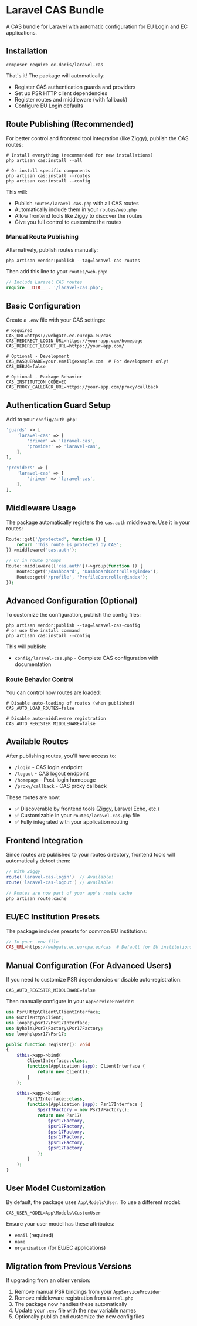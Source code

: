 # Laravel CAS Bundle

A CAS bundle for Laravel with automatic configuration for EU Login and EC applications.

## Installation

```shell
composer require ec-doris/laravel-cas
```

That's it! The package will automatically:
- Register CAS authentication guards and providers
- Set up PSR HTTP client dependencies
- Register routes and middleware (with fallback)
- Configure EU Login defaults

## Route Publishing (Recommended)

For better control and frontend tool integration (like Ziggy), publish the CAS routes:

```shell
# Install everything (recommended for new installations)
php artisan cas:install --all

# Or install specific components
php artisan cas:install --routes
php artisan cas:install --config
```

This will:
- Publish `routes/laravel-cas.php` with all CAS routes
- Automatically include them in your `routes/web.php`
- Allow frontend tools like Ziggy to discover the routes
- Give you full control to customize the routes

### Manual Route Publishing

Alternatively, publish routes manually:

```shell
php artisan vendor:publish --tag=laravel-cas-routes
```

Then add this line to your `routes/web.php`:

```php
// Include Laravel CAS routes
require __DIR__ . '/laravel-cas.php';
```

## Basic Configuration

Create a `.env` file with your CAS settings:

```env
# Required
CAS_URL=https://webgate.ec.europa.eu/cas
CAS_REDIRECT_LOGIN_URL=https://your-app.com/homepage
CAS_REDIRECT_LOGOUT_URL=https://your-app.com/

# Optional - Development
CAS_MASQUERADE=your.email@example.com  # For development only!
CAS_DEBUG=false

# Optional - Package Behavior
CAS_INSTITUTION_CODE=EC
CAS_PROXY_CALLBACK_URL=https://your-app.com/proxy/callback
```

## Authentication Guard Setup

Add to your `config/auth.php`:

```php
'guards' => [
    'laravel-cas' => [
        'driver' => 'laravel-cas',
        'provider' => 'laravel-cas',
    ],
],

'providers' => [
    'laravel-cas' => [
        'driver' => 'laravel-cas',
    ],
],
```

## Middleware Usage

The package automatically registers the `cas.auth` middleware. Use it in your routes:

```php
Route::get('/protected', function () {
    return 'This route is protected by CAS';
})->middleware('cas.auth');

// Or in route groups
Route::middleware(['cas.auth'])->group(function () {
    Route::get('/dashboard', 'DashboardController@index');
    Route::get('/profile', 'ProfileController@index');
});
```

## Advanced Configuration (Optional)

To customize the configuration, publish the config files:

```shell
php artisan vendor:publish --tag=laravel-cas-config
# or use the install command
php artisan cas:install --config
```

This will publish:
- `config/laravel-cas.php` - Complete CAS configuration with documentation

### Route Behavior Control

You can control how routes are loaded:

```env
# Disable auto-loading of routes (when published)
CAS_AUTO_LOAD_ROUTES=false

# Disable auto-middleware registration
CAS_AUTO_REGISTER_MIDDLEWARE=false
```

## Available Routes

After publishing routes, you'll have access to:

- `/login` - CAS login endpoint
- `/logout` - CAS logout endpoint  
- `/homepage` - Post-login homepage
- `/proxy/callback` - CAS proxy callback

These routes are now:
- ✅ Discoverable by frontend tools (Ziggy, Laravel Echo, etc.)
- ✅ Customizable in your `routes/laravel-cas.php` file
- ✅ Fully integrated with your application routing

## Frontend Integration

Since routes are published to your routes directory, frontend tools will automatically detect them:

```javascript
// With Ziggy
route('laravel-cas-login')  // Available!
route('laravel-cas-logout') // Available!

// Routes are now part of your app's route cache
php artisan route:cache
```

## EU/EC Institution Presets

The package includes presets for common EU institutions:

```php
// In your .env file
CAS_URL=https://webgate.ec.europa.eu/cas  # Default for EU institutions
```

## Manual Configuration (For Advanced Users)

If you need to customize PSR dependencies or disable auto-registration:

```env
CAS_AUTO_REGISTER_MIDDLEWARE=false
```

Then manually configure in your `AppServiceProvider`:

```php
use Psr\Http\Client\ClientInterface;
use GuzzleHttp\Client;
use loophp\psr17\Psr17Interface;
use Nyholm\Psr7\Factory\Psr17Factory;
use loophp\psr17\Psr17;

public function register(): void
{
    $this->app->bind(
        ClientInterface::class,
        function(Application $app): ClientInterface {
            return new Client();
        }
    );
    
    $this->app->bind(
        Psr17Interface::class,
        function(Application $app): Psr17Interface {
            $psr17Factory = new Psr17Factory();
            return new Psr17(
                $psr17Factory,
                $psr17Factory,
                $psr17Factory,
                $psr17Factory,
                $psr17Factory,
                $psr17Factory
            );
        }
    );
}
```

## User Model Customization

By default, the package uses `App\Models\User`. To use a different model:

```env
CAS_USER_MODEL=App\Models\CustomUser
```

Ensure your user model has these attributes:
- `email` (required)
- `name` 
- `organisation` (for EU/EC applications)

## Migration from Previous Versions

If upgrading from an older version:

1. Remove manual PSR bindings from your `AppServiceProvider`
2. Remove middleware registration from `Kernel.php` 
3. The package now handles these automatically
4. Update your `.env` file with the new variable names
5. Optionally publish and customize the new config files
